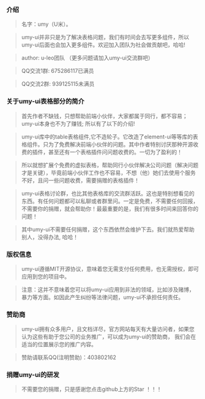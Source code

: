 ### 介绍

> 名字：umy（U米）。

> umy-ui并非只是为了解决表格问题，我们有时间会去写更多组件，所以umy-ui后面也会加入更多组件。欢迎加入团队为社会做贡献吧，哈哈!

> author: u-leo团队 （更多问题请加入umy-ui交流群吧）

> QQ交流1群: 675286117已满员

> QQ交流2群: 939125115未满员


### 关于umy-ui表格部分的简介

> 首先作者不缺钱，只想帮助前端小伙伴，大家都属于同行，都不容易；umy-ui本身也不为了赚钱; 所以有了以下的介绍!

> umy-ui库中的table表格组件,它不造轮子。它改造了element-ui等等库的表格组件。只为了免费解决前端小伙伴的问题。其中作者特别讨厌那种开源收费的插件，甚至还有一个表格插件问问题收费的。一切为了盈利的！

> 所以就想扩展个免费的虚拟表格，帮助同行小伙伴解决公司问题（解决问题才是关键），毕竟前端小伙伴工作也不容易，不想（他）她们去使用个服务不好，且问一些问题收费，需要捐赠的表格插件！

> umy-ui表格讨论群，也比其他表格库的交流群活跃。这也是特别想看见的东西。有任何问题都可以私聊或者群里问。一定是免费，不需要任何回报，不需要你的捐赠，就会帮助你！最最重要的是，我们有很多时间来回答你的问题！

> 其中umy-ui不需要任何捐赠，这个东西依然会维护下去。我们就热爱帮助别人，没得办法, 哈哈！

### 版权信息

> umy-ui遵循MIT开源协议，意味着您无需支付任何费用，也无需授权，即可应用到您的项目中。

> 注意：这并不意味着您可以将umy-ui应用到非法的领域，比如涉及赌博，暴力等方面。如因此产生纠纷等法律问题，umy-ui不承担任何责任。


### 赞助商

> umy-ui拥有众多用户，且文档详尽，官方网站每天有大量访问者，如果您认为这些有助于您公司的业务推广，可以成为umy-ui的赞助商， 我们会在适当的位置展示您的推广内容。

> 赞助请联系QQ(注明赞助)：403802162


### 捐赠umy-ui的研发

> 不需要您的捐赠，只是感谢您点击github上方的Star ！！！
